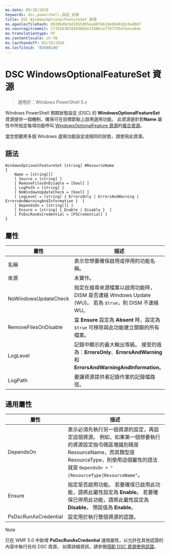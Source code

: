 ```yaml
---
ms.date: 09/20/2019
keywords: dsc,powershell,設定,安裝
title: DSC WindowsOptionalFeatureSet 資源
ms.openlocfilehash: 0930bd0c6d1955005ea607b610e004818c0ad06f
ms.sourcegitcommit: 173556307d45d88de31086ce776770547eece64c
ms.translationtype: HT
ms.contentlocale: zh-TW
ms.lasthandoff: 05/19/2020
ms.locfileid: "83560146"
---
```

# <a name="dsc-windowsoptionalfeatureset-resource"></a>DSC WindowsOptionalFeatureSet 資源

> 適用於：Windows PowerShell 5.x

Windows PowerShell 預期狀態設定 (DSC) 的 **WindowsOptionalFeatureSet** 資源提供一個機制，確保可在目標節點上啟用選用功能。 此資源是針對**Name** 屬性中所指定每項功能呼叫 [WindowsOptionalFeature 資源](windowsOptionalFeatureResource.md)的[複合資源](../../../resources/authoringResourceComposite.md)。

當您想要將多個 Windows 選用功能設定成相同的狀態，請使用此資源。

## <a name="syntax"></a>語法

```Syntax
WindowsOptionalFeatureSet [string] #ResourceName
{
    Name = [string[]]
    [ Source = [string] ]
    [ RemoveFilesOnDisable = [bool] ]
    [ LogPath = [string] ]
    [ NoWindowsUpdateCheck = [bool] ]
    [ LogLevel = [string] { ErrorsOnly | ErrorsAndWarning | ErrorsAndWarningAndInformation }  ]
    [ DependsOn = [string[]] ]
    [ Ensure = [string] { Enable | Disable }  ]
    [ PsDscRunAsCredential = [PSCredential] ]
}
```

## <a name="properties"></a>屬性

|屬性 |描述 |
|---|---|
|名稱 |表示您想要確保啟用或停用的功能名稱。 |
|來源 |未實作。 |
|NoWindowsUpdateCheck |指定在搜尋來源檔案以啟用功能時，DISM 是否連絡 Windows Update (WU)。 若為 `$true`，則 DISM 不連絡 WU。 |
|RemoveFilesOnDisable |當 **Ensure** 設定為 **Absent** 時，設定為 `$true` 可移除與此功能建立關聯的所有檔案。 |
|LogLevel |記錄中顯示的最大輸出等級。 接受的值為：**ErrorsOnly**、**ErrorsAndWarning** 和 **ErrorsAndWarningAndInformation**。 |
|LogPath |要讓資源提供者記錄作業的記錄檔路徑。 |

## <a name="common-properties"></a>通用屬性

|屬性 |描述 |
|---|---|
|DependsOn |表示必須先執行另一個資源的設定，再設定這個資源。 例如，如果第一個想要執行的資源設定指令碼區塊識別碼是 ResourceName，而其類型是 ResourceType，則使用這個屬性的語法就是 `DependsOn = "[ResourceType]ResourceName"`。 |
|Ensure |指定是否啟用功能。 若要確保已啟用此功能，請將此屬性設定為 **Enable**。 若要確保已停用此功能，請將此屬性設定為 **Disable**。 預設值為 **Enable**。 |
|PsDscRunAsCredential |設定用於執行整個資源的認證。 |

> [!NOTE]
> 已在 WMF 5.0 中新增 **PsDscRunAsCredential** 通用屬性，以允許在其他認證的內容中執行任何 DSC 資源。 如需詳細資訊，請參閱[搭配 DSC 資源使用認證](../../../configurations/runasuser.md)。
